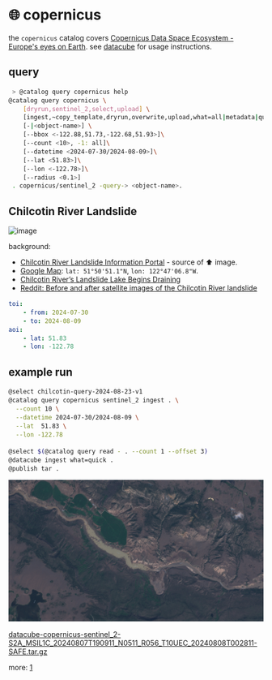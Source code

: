 # 🌐 copernicus

the `copernicus` catalog covers [Copernicus Data Space Ecosystem - Europe's eyes on Earth](https://dataspace.copernicus.eu/). see [datacube](../) for usage instructions.

## query

```bash
 > @catalog query copernicus help
@catalog query copernicus \
	[dryrun,sentinel_2,select,upload] \
	[ingest,~copy_template,dryrun,overwrite,upload,what=all|metadata|quick|<suffix>] \
	[-|<object-name>] \
	[--bbox <-122.88,51.73,-122.68,51.93>]\
	[--count <10>, -1: all]\
	[--datetime <2024-07-30/2024-08-09>]\
	[--lat <51.83>]\
	[--lon <-122.78>]\
	[--radius <0.1>]
 . copernicus/sentinel_2 -query-> <object-name>.
```

## Chilcotin River Landslide

![image](https://github.com/kamangir/assets/blob/main/blue-geo/chilcotin-river-landslide-2.jpg?raw=true)

background:
- [Chilcotin River Landslide Information Portal](https://chilcotin-river-landslide-2024-bcgov03.hub.arcgis.com/) - source of ⬆️ image.
- [Google Map](https://maps.app.goo.gl/WHTNCDsFNoZAAnzX8): `lat: 51°50'51.1"N`, `lon: 122°47'06.8"W`.
- [Chilcotin River’s Landslide Lake Begins Draining](https://www.bluemarble.nasa.gov/images/153195/chilcotin-rivers-landslide-lake-begins-draining)
- [Reddit: Before and after satellite images of the Chilcotin River landslide](https://www.reddit.com/r/britishcolumbia/comments/1eh9eql/before_and_after_satellite_images_of_the/)


```yaml
toi:
    - from: 2024-07-30
    - to: 2024-08-09
aoi: 
    - lat: 51.83
    - lon: -122.78
```

## example run

```bash
@select chilcotin-query-2024-08-23-v1
@catalog query copernicus sentinel_2 ingest . \
  --count 10 \
  --datetime 2024-07-30/2024-08-09 \
  --lat  51.83 \
  --lon -122.78

@select $(@catalog query read - . --count 1 --offset 3)
@datacube ingest what=quick .
@publish tar .
```

![image](https://github.com/kamangir/assets/blob/main/blue-geo/chilcotin-query-2024-08-23-v1.png?raw=true)

[datacube-copernicus-sentinel_2-S2A_MSIL1C_20240807T190911_N0511_R056_T10UEC_20240808T002811-SAFE.tar.gz](https://kamangir-public.s3.ca-central-1.amazonaws.com/datacube-copernicus-sentinel_2-S2A_MSIL1C_20240807T190911_N0511_R056_T10UEC_20240808T002811-SAFE.tar.gz)

more: [1](https://arash-kamangir.medium.com/%EF%B8%8F-conversations-with-ai-183-53e60268d40e)